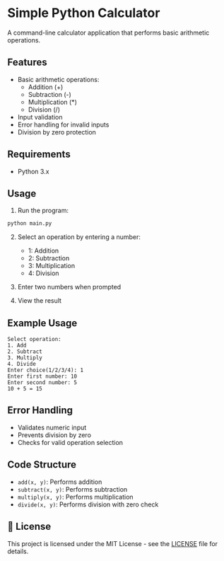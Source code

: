 # Simple Python Calculator

A command-line calculator application that performs basic arithmetic operations.

## Features

- Basic arithmetic operations:
  - Addition (+)
  - Subtraction (-)
  - Multiplication (\*)
  - Division (/)
- Input validation
- Error handling for invalid inputs
- Division by zero protection

## Requirements

- Python 3.x

## Usage

1. Run the program:

```bash
python main.py
```

2. Select an operation by entering a number:

   - 1: Addition
   - 2: Subtraction
   - 3: Multiplication
   - 4: Division

3. Enter two numbers when prompted

4. View the result

## Example Usage

```
Select operation:
1. Add
2. Subtract
3. Multiply
4. Divide
Enter choice(1/2/3/4): 1
Enter first number: 10
Enter second number: 5
10 + 5 = 15
```

## Error Handling

- Validates numeric input
- Prevents division by zero
- Checks for valid operation selection

## Code Structure

- `add(x, y)`: Performs addition
- `subtract(x, y)`: Performs subtraction
- `multiply(x, y)`: Performs multiplication
- `divide(x, y)`: Performs division with zero check

## 📄 License

This project is licensed under the MIT License - see the [LICENSE](LICENSE) file for details.
